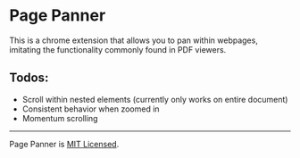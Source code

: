 # Page Panner

This is a chrome extension that allows you to pan within webpages, imitating the functionality commonly found in PDF viewers.

## Todos:

- Scroll within nested elements (currently only works on entire document)
- Consistent behavior when zoomed in
- Momentum scrolling

---

Page Panner is [MIT Licensed](./LICENSE).
